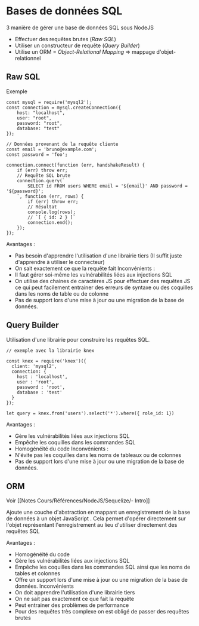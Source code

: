 # Bases de données SQL

3 manière de gérer une base de données SQL sous NodeJS 
- Effectuer des requêtes brutes (*Raw SQL*)
- Utiliser un constructeur de requête (*Query Builder*) 
- Utilise un ORM  = *Object-Relational Mapping* => mappage d'objet-relationnel

## Raw SQL 

Exemple 

```JS
const mysql = require('mysql2');
const connection = mysql.createConnection({
    host: "localhost",
    user: "root",
    password: "root",
    database: "test"
});

// Données provenant de la requête cliente
const email = 'bruno@example.com';
const password = 'foo';

connection.connect(function (err, handshakeResult) {
    if (err) throw err;
    // Requête SQL brute
    connection.query(`
        SELECT id FROM users WHERE email = '${email}' AND password = '${password}';
    `, function (err, rows) {
        if (err) throw err;
        // Résultat
        console.log(rows);
        // `[ { id: 2 } ]`
        connection.end();
    });
});
```

Avantages : 
- Pas besoin d'apprendre l'utilisation d'une librairie tiers (Il suffit juste d'apprendre à utiliser le connecteur) 
- On sait exactement ce que la requête fait 
Inconvénients : 
- Il faut gérer soi-même les vulnérabilités liées aux  injections SQL 
- On utilise des chaines de caractères JS pour effectuer des requêtes JS ce qui peut facilement entrainer des erreurs de syntaxe ou des coquilles dans les noms de table ou de colonne 
- Pas de support lors d'une mise à jour ou une migration de la base de données. 

## Query Builder

Utilisation d'une librairie pour construire les requêtes SQL. 

```JS
// exemple avec la librairie knex

const knex = require('knex')({
  client: 'mysql2',
  connection: {
    host : 'localhost',
    user : 'root',
    password : 'root',
    database : 'test'
  }
});

let query = knex.from('users').select('*').where({ role_id: 1})
```

Avantages : 
- Gère les vulnérabilités liées aux  injections SQL 
- Empêche les coquilles dans les commandes SQL
- Homogénéité du code 
Inconvénients : 
- N'évite pas les coquilles dans les noms de tableaux ou de colonnes
- Pas de support lors d'une mise à jour ou une migration de la base de données. 

## ORM

Voir [[Notes Cours/Références/NodeJS/Sequelize/- Intro]]

Ajoute une couche d'abstraction en mappant un enregistrement de la  base de données à un objet JavaScript . Cela permet d'opérer directement sur l'objet représentant l'enregistrement au lieu d'utiliser directement des requêtes SQL

Avantages : 
-  Homogénéité du code
-  Gère les vulnérabilités liées aux  injections SQL 
- Empêche les coquilles dans les commandes SQL ainsi que les noms de tables et colonnes
- Offre un support lors d'une mise à jour ou une migration de la base de données.
Inconvénients 
- On doit apprendre l'utilisation d'une librairie tiers 
- On ne sait pas exactement ce que fait la requête
- Peut entrainer des problèmes de performance 
- Pour des requêtes très complexe on est obligé de passer des requêtes brutes 


